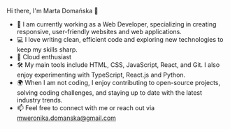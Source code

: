Hi there, I'm Marta Domańska 👋

- 🔭 I am currently working as a Web Developer, specializing in creating responsive, user-friendly websites and web applications.
- 💻 I love writing clean, efficient code and exploring new technologies to keep my skills sharp.
- 🍁 Cloud enthusiast
- 🛠️ My main tools include HTML, CSS, JavaScript, React, and Git. I also enjoy experimenting with TypeScript, React.js and Python.
- 🌍 When I am not coding, I enjoy contributing to open-source projects, solving coding challenges, and staying up to date with the latest industry trends.
- 📫 Feel free to connect with me or reach out via mweronika.domanska@gmail.com




<!--
**MartaDomanska/MartaDomanska** is a ✨ _special_ ✨ repository because its `README.md` (this file) appears on your GitHub profile.

Here are some ideas to get you started:

- 🔭 I’m currently working on ...
- 🌱 I’m currently learning ...
- 👯 I’m looking to collaborate on ...
- 🤔 I’m looking for help with ...
- 💬 Ask me about ...
- 📫 How to reach me: ...
- 😄 Pronouns: ...
- ⚡ Fun fact: ...
-->
